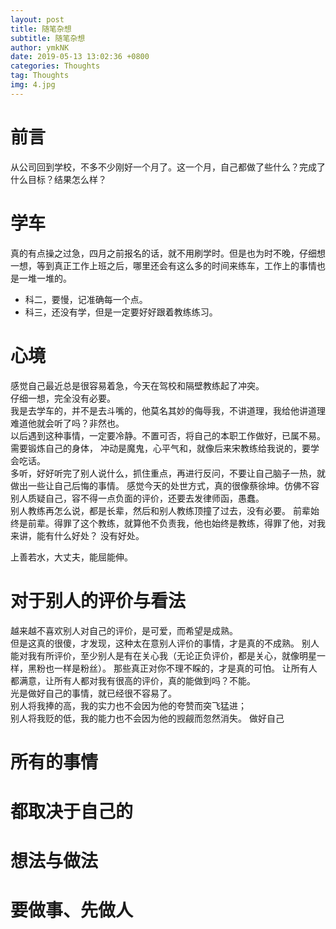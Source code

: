 ```yaml
---
layout: post
title: 随笔杂想
subtitle: 随笔杂想
author: ymkNK
date: 2019-05-13 13:02:36 +0800
categories: Thoughts
tag: Thoughts
img: 4.jpg
---
```

# 前言
从公司回到学校，不多不少刚好一个月了。这一个月，自己都做了些什么？完成了什么目标？结果怎么样？

# 学车
真的有点操之过急，四月之前报名的话，就不用刷学时。但是也为时不晚，仔细想一想，等到真正工作上班之后，哪里还会有这么多的时间来练车，工作上的事情也是一堆一堆的。  
- 科二，要慢，记准确每一个点。  
- 科三，还没有学，但是一定要好好跟着教练练习。

# 心境
感觉自己最近总是很容易着急，今天在驾校和隔壁教练起了冲突。  
仔细一想，完全没有必要。  
我是去学车的，并不是去斗嘴的，他莫名其妙的侮辱我，不讲道理，我给他讲道理难道他就会听了吗？非然也。  
以后遇到这种事情，一定要冷静。不置可否，将自己的本职工作做好，已属不易。  
需要锻炼自己的身体，
冲动是魔鬼，心平气和，就像后来宋教练给我说的，要学会吃话。  
多听，好好听完了别人说什么，抓住重点，再进行反问，不要让自己脑子一热，就做出一些让自己后悔的事情。
感觉今天的处世方式，真的很像蔡徐坤。仿佛不容别人质疑自己，容不得一点负面的评价，还要去发律师函，愚蠢。  
别人教练再怎么说，都是长辈，然后和别人教练顶撞了过去，没有必要。 
前辈始终是前辈。得罪了这个教练，就算他不负责我，他也始终是教练，得罪了他，对我来讲，能有什么好处？
没有好处。  

上善若水，大丈夫，能屈能伸。  

# 对于别人的评价与看法
越来越不喜欢别人对自己的评价，是可爱，而希望是成熟。  
但是这真的很傻，才发现，这种太在意别人评价的事情，才是真的不成熟。 
别人能对我有所评价，至少别人是有在关心我（无论正负评价，都是关心，就像明星一样，黑粉也一样是粉丝）。
那些真正对你不理不睬的，才是真的可怕。 
让所有人都满意，让所有人都对我有很高的评价，真的能做到吗？不能。  
光是做好自己的事情，就已经很不容易了。  
别人将我捧的高，我的实力也不会因为他的夸赞而突飞猛进；  
别人将我贬的低，我的能力也不会因为他的觊觎而忽然消失。
做好自己

# 所有的事情
# 都取决于自己的
# 想法与做法
# 要做事、先做人